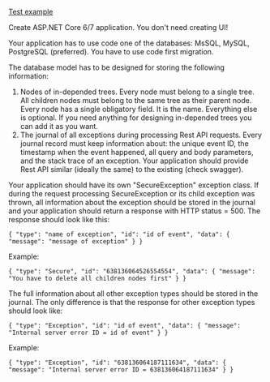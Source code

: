 [Test example](https://test.vmarmysh.com/user/description/backend)

Create ASP.NET Core 6/7 application. You don't need creating UI!

Your application has to use code one of the databases: MsSQL, MySQL, PostgreSQL (preferred). You have to use code first migration.

The database model has to be designed for storing the following information:

1. Nodes of in-depended trees. Every node must belong to a single tree. All children nodes must belong to the same tree as their parent node. Every node has a single obligatory field. It is the name. Everything else is optional. If you need anything for designing in-depended trees you can add it as you want.
2. The journal of all exceptions during processing Rest API requests. Every journal record must keep information about: the unique event ID, the timestamp when the event happened, all query and body parameters, and the stack trace of an exception.
Your application should provide Rest API similar (ideally the same) to the existing (check swagger).

Your application should have its own "SecureException" exception class. If during the request processing SecureException or its child exception was thrown, all information about the exception should be stored in the journal and your application should return a response with HTTP status = 500. The response should look like this:

`{
  "type": "name of exception",
  "id": "id of event",
  "data": {
    "message": "message of exception"
  }
}`

Example:

`{
  "type": "Secure",
  "id": "638136064526554554",
  "data": {
    "message": "You have to delete all children nodes first"
  }
}`

The full information about all other exception types should be stored in the journal. The only difference is that the response for other exception types should look like:

`{
  "type": "Exception",
  "id": "id of event",
  "data": {
    "message": "Internal server error ID = id of event"
  }
}`

Example:

`{
  "type": "Exception",
  "id": "638136064187111634",
  "data": {
    "message": "Internal server error ID = 638136064187111634"
  }
}`

